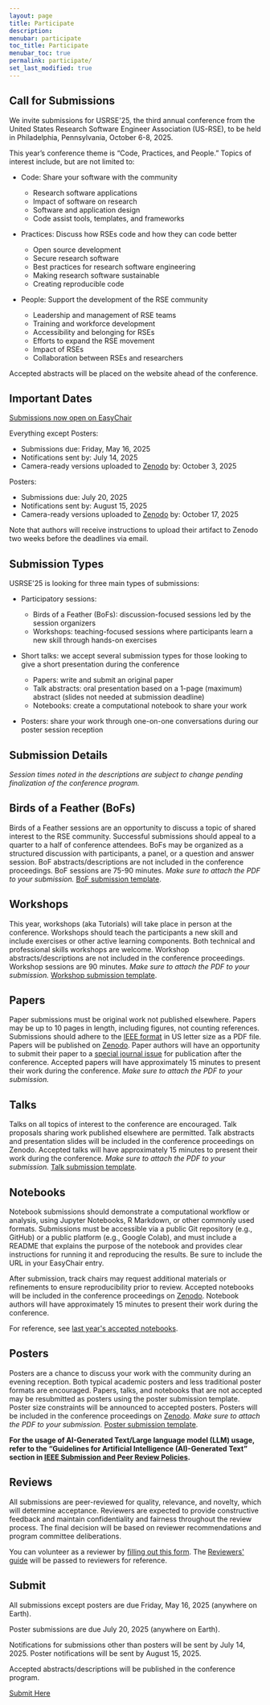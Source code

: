 ```yaml
---
layout: page
title: Participate
description: 
menubar: participate
toc_title: Participate
menubar_toc: true
permalink: participate/
set_last_modified: true
---
```


## Call for Submissions

We invite submissions for USRSE'25, the third annual conference
from the United States Research Software Engineer Association 
(US-RSE), to be held in Philadelphia, Pennsylvania, October 
6-8, 2025. 

This year’s conference theme is “Code, Practices, and People.”
Topics of interest include, but are not limited to:

- Code: Share your software with the community
  - Research software applications
  - Impact of software on research
  - Software and application design
  - Code assist tools, templates, and frameworks


- Practices: Discuss how RSEs code and how they can code better
  - Open source development
  - Secure research software 
  - Best practices for research software engineering
  - Making research software sustainable
  - Creating reproducible code


- People: Support the development of the RSE community
  - Leadership and management of RSE teams
  - Training and workforce development
  - Accessibility and belonging for RSEs
  - Efforts to expand the RSE movement
  - Impact of RSEs
  - Collaboration between RSEs and researchers

Accepted abstracts will be placed on the website ahead of the conference.

## Important Dates

[Submissions now open on EasyChair](https://easychair.org/conferences/?conf=usrse25)

Everything except Posters: 
- Submissions due: Friday, May 16, 2025
- Notifications sent by: July 14, 2025
- Camera-ready versions uploaded to [Zenodo](https://zenodo.org/communities/usrse25) by: October 3, 2025
 
Posters: 
- Submissions due: July 20, 2025
- Notifications sent by: August 15, 2025
- Camera-ready versions uploaded to [Zenodo](https://zenodo.org/communities/usrse25) by: October 17, 2025

Note that authors will receive instructions to upload their artifact to Zenodo two weeks before the deadlines via email.

## Submission Types
USRSE'25 is looking for three main types of submissions:
- Participatory sessions:
  - Birds of a Feather (BoFs): discussion-focused sessions led by 
the session organizers
  - Workshops: teaching-focused sessions where participants learn a 
new skill through hands-on exercises

- Short talks: we accept several submission types for those looking to 
give a short presentation during the conference
  - Papers: write and submit an original paper
  - Talk abstracts: oral presentation based on a 1-page (maximum) 
abstract (slides not needed at submission deadline)
  - Notebooks: create a computational notebook to share your work

- Posters: share your work through one-on-one conversations during our 
poster session reception

## Submission Details
*Session times noted in the descriptions are subject to 
change pending finalization of the conference program.*  

## Birds of a Feather (BoFs)

Birds of a Feather sessions are an opportunity to discuss a topic 
of shared interest to the RSE community.  Successful submissions 
should appeal to a quarter to a half of conference attendees. 
BoFs may be organized as a structured discussion with participants,
a panel, or a question and answer session. BoF abstracts/descriptions 
are not included in the conference proceedings. BoF sessions are
75-90 minutes. *Make sure to attach the PDF to your submission.*
[BoF submission template](https://docs.google.com/document/d/19Yto8Vbgv90avxSStFHyZ4ImvCGizWmJ/edit?usp=sharing&ouid=110633704377428446960&rtpof=true&sd=true). 

## Workshops
This year, workshops (aka Tutorials) will take place in person at the conference.
Workshops should teach the participants a new skill and include exercises or 
other active learning components.  Both technical and professional skills 
workshops are welcome.  Workshop abstracts/descriptions are not included in the 
conference proceedings.  Workshop sessions are 90 minutes. *Make sure to attach the PDF to your submission.*
[Workshop submission template](https://docs.google.com/document/d/1gVP7gDM4nyhON35kqC27hUT7CATl-DQH/edit?usp=sharing&ouid=110633704377428446960&rtpof=true&sd=true).

## Papers
Paper submissions must be original work not published elsewhere.  Papers 
may be up to 10 pages in length, including figures, not counting 
references. Submissions should adhere to the 
[IEEE format](https://www.ieee.org/conferences/publishing/templates.html) in US letter 
size as a PDF file. Papers will be published on [Zenodo](https://zenodo.org/communities/usrse25). Paper authors will have an opportunity to submit their paper to 
a [special journal issue](https://us-rse.org/usrse25/participate/special-issue/) for publication 
after the conference. Accepted papers will have approximately 15 minutes to present their work 
during the conference. *Make sure to attach the PDF to your submission.*

## Talks
Talks on all topics of interest to the conference are encouraged.  Talk 
proposals sharing work published elsewhere are permitted. Talk abstracts 
and presentation slides will be included in the conference proceedings 
on Zenodo.  Accepted talks will have approximately 15 minutes to present 
their work during the conference. *Make sure to attach the PDF to your submission.*
[Talk submission template](https://docs.google.com/document/d/1qI71P2LgZzylRllHtqWLxrYyEXYtx2dm/edit?usp=sharing&ouid=110633704377428446960&rtpof=true&sd=true). 

## Notebooks

Notebook submissions should demonstrate a computational workflow or analysis, using Jupyter Notebooks, R Markdown, or other commonly used formats. Submissions must be accessible via a public Git repository (e.g., GitHub) or a public platform (e.g., Google Colab), and must include a README that explains the purpose of the notebook and provides clear instructions for running it and reproducing the results. Be sure to include the URL in your EasyChair entry.

After submission, track chairs may request additional materials or refinements to ensure reproducibility prior to review. Accepted notebooks will be included in the conference proceedings on [Zenodo](https://zenodo.org/communities/usrse25). Notebook authors will have approximately 15 minutes to present their work during the conference. 

For reference, see [last year's accepted notebooks](https://us-rse.org/usrse24/program/notebooks/).

## Posters
Posters are a chance to discuss your work with the community during 
an evening reception.  Both typical academic posters and less 
traditional poster formats are encouraged.  Papers, talks, and 
notebooks that are not accepted may be resubmitted as posters using 
the poster submission template. Poster size constraints will be 
announced to accepted posters. Posters will be included in the conference proceedings on [Zenodo](https://zenodo.org/communities/usrse25).
*Make sure to attach the PDF to your submission.*
[Poster submission template](https://docs.google.com/document/d/1ryYqg8He6a3oHRFLfxjbz9bp4DpZn4Zk/edit?usp=sharing&ouid=110633704377428446960&rtpof=true&sd=true).

**For the usage of AI-Generated Text/Large language model (LLM) usage, 
refer to the “Guidelines for Artificial Intelligence (AI)-Generated 
Text” section in [IEEE Submission and Peer Review Policies](https://journals.ieeeauthorcenter.ieee.org/become-an-ieee-journal-author/publishing-ethics/guidelines-and-policies/submission-and-peer-review-policies/#ai-generated-text).** 

## Reviews
All submissions are peer-reviewed for quality, relevance, and novelty, 
which will determine acceptance. Reviewers are expected to provide 
constructive feedback and maintain confidentiality and fairness 
throughout the review process. The final decision will be based on 
reviewer recommendations and program committee deliberations.


You can volunteer as a reviewer by [filling out this form](https://forms.gle/wj2ufbMJaLB1ExR77).
The [Reviewers' guide](https://docs.google.com/document/d/1i1H96ZCkOqnisZDpgxw7F2fPRhVcSs-WaWNXNJpOx_c/edit?tab=t.0) will be passed to reviewers for reference. 

## Submit

All submissions except posters are due Friday, May 16, 2025 
(anywhere on Earth).  

Poster submissions are due July 20, 2025 (anywhere on Earth).

Notifications for submissions other than posters will be sent by 
July 14, 2025. Poster notifications will be sent by August 15, 2025.  

Accepted abstracts/descriptions will be published in the conference program.

[Submit Here](https://easychair.org/my/conference?conf=usrse25)
